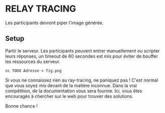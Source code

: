 # RELAY TRACING

Les participants devront piper l'image générée. 

## Setup

Partir le serveur.
Les participants peuvent entrer manuellement ou scripter leurs réponses, un timeout de 60 secondes est mis pour éviter de bouffer les ressources du serveur.

```
nc TODO Adresse < fig.png
```

Si vous ne connaissez rien au ray-tracing, ne paniquez pas ! C'est normal que vous soyez mis devant de la matière inconnue. Dans la vrai compétition, de la documentation vous sera fournie. Ici, vous êtes encouragés à chercher sur le web pour trouver des solutions.

Bonne chance !
